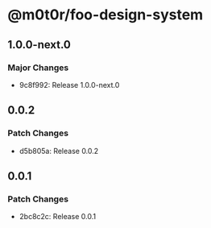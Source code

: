 # @m0t0r/foo-design-system

## 1.0.0-next.0

### Major Changes

- 9c8f992: Release 1.0.0-next.0

## 0.0.2

### Patch Changes

- d5b805a: Release 0.0.2

## 0.0.1

### Patch Changes

- 2bc8c2c: Release 0.0.1
